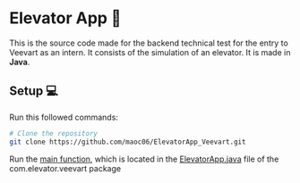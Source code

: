 # Elevator App :department_store:
This is the source code made for the backend technical test for the entry to Veevart as an intern. It consists of the simulation of an elevator. It is made in **Java**.

## Setup :computer:

Run this followed commands:

```bash
# Clone the repository
git clone https://github.com/maoc06/ElevatorApp_Veevart.git
```

Run the [main function](https://github.com/maoc06/ElevatorApp_Veevart/blob/main/src/com/elevator/veevart/ElevatorApp.java), which is located in the [ElevatorApp.java](https://github.com/maoc06/ElevatorApp_Veevart/blob/main/src/com/elevator/veevart/ElevatorApp.java) file of the com.elevator.veevart package
